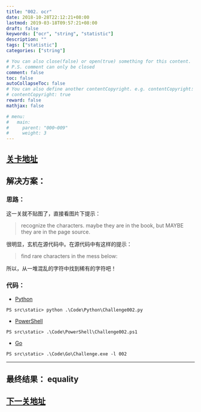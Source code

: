 ```yaml
---
title: "002. ocr"
date: 2018-10-28T22:12:21+08:00
lastmod: 2019-03-18T09:57:21+08:00
draft: false
keywords: ["ocr", "string", "statistic"]
description: ""
tags: ["statistic"]
categories: ["string"]

# You can also close(false) or open(true) something for this content.
# P.S. comment can only be closed
comment: false
toc: false
autoCollapseToc: false
# You can also define another contentCopyright. e.g. contentCopyright: "This is another copyright."
# contentCopyright: true
reward: false
mathjax: false

# menu:
#   main:
#     parent: "000~009"
#     weight: 3
---
```


## [关卡地址][1]

## 解决方案：

### 思路：

这一关就不贴图了，直接看图片下提示：

>recognize the characters. maybe they are in the book, but MAYBE they are in the page source.

很明显，玄机在源代码中。在源代码中有这样的提示：

>find rare characters in the mess below:

所以，从一堆混乱的字符中找到稀有的字符吧！

### 代码：

* [Python][2]

```
PS src\static> python .\Code\Python\Challenge002.py
```

* [PowerShell][3]

```
PS src\static> .\Code\PowerShell\Challenge002.ps1
```

* [Go][4]

```
PS src\static> .\Code\Go\Challenge.exe -l 002
```

---
## 最终结果： equality

## [下一关地址][5]

[1]: http://www.pythonchallenge.com/pc/def/ocr.html
[2]: /Code/Python/Challenge002.py "点我查看源码"
[3]: /Code/PowerShell/Challenge002.ps1 "点我查看源码"
[4]: /Code/Go/Challenge002.go "点我查看源码"
[5]: http://www.pythonchallenge.com/pc/def/equality.html

